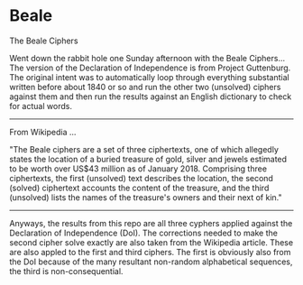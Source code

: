 # Beale
The Beale Ciphers

Went down the rabbit hole one Sunday afternoon with the Beale Ciphers... The version of the Declaration of Independence is from Project Guttenburg. The original intent was to automatically loop through everything substantial written before about 1840 or so and run the other two (unsolved) ciphers against them and then run the results against an English dictionary to check for actual words.

________________________________________

From Wikipedia ...

"The Beale ciphers are a set of three ciphertexts, one of which allegedly states the location of a buried treasure of gold, silver and jewels estimated to be worth over US$43 million as of January 2018. Comprising three ciphertexts, the first (unsolved) text describes the location, the second (solved) ciphertext accounts the content of the treasure, and the third (unsolved) lists the names of the treasure's owners and their next of kin."

________________________________________

Anyways, the results from this repo are all three cyphers applied against the Declaration of Independence (DoI). The corrections needed to make the second cipher solve exactly are also taken from the Wikipedia article. These are also appled to the first and third ciphers. The first is obviously also from the DoI because of the many resultant non-random alphabetical sequences, the third is non-consequential. 